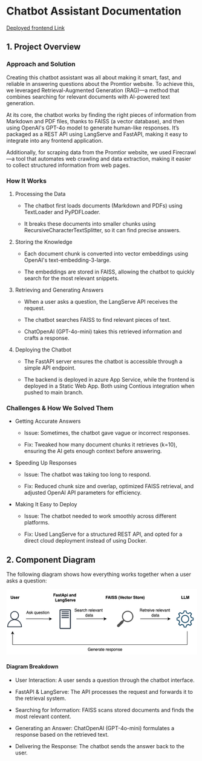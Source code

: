 # Chatbot Assistant Documentation

[Deployed frontend Link](https://mango-wave-07f8b9f10.4.azurestaticapps.net/)

## 1. Project Overview

### Approach and Solution

Creating this chatbot assistant was all about making it smart, fast, and reliable in answering questions about the Promtior website. To achieve this, we leveraged Retrieval-Augmented Generation (RAG)—a method that combines searching for relevant documents with AI-powered text generation.

At its core, the chatbot works by finding the right pieces of information from Markdown and PDF files, thanks to FAISS (a vector database), and then using OpenAI's GPT-4o model to generate human-like responses. It’s packaged as a REST API using LangServe and FastAPI, making it easy to integrate into any frontend application.

Additionally, for scraping data from the Promtior website, we used Firecrawl—a tool that automates web crawling and data extraction, making it easier to collect structured information from web pages.

### How It Works

1. Processing the Data

   - The chatbot first loads documents (Markdown and PDFs) using TextLoader and PyPDFLoader.

   - It breaks these documents into smaller chunks using RecursiveCharacterTextSplitter, so it can find precise answers.

2. Storing the Knowledge

   - Each document chunk is converted into vector embeddings using OpenAI's text-embedding-3-large.

   - The embeddings are stored in FAISS, allowing the chatbot to quickly search for the most relevant snippets.

3. Retrieving and Generating Answers

   - When a user asks a question, the LangServe API receives the request.

   - The chatbot searches FAISS to find relevant pieces of text.

   - ChatOpenAI (GPT-4o-mini) takes this retrieved information and crafts a response.

4. Deploying the Chatbot

   - The FastAPI server ensures the chatbot is accessible through a simple API endpoint.

   - The backend is deployed in azure App Service, while the frontend is deployed in a Static Web App. Both using Contious integration when pushed to main branch.

### Challenges & How We Solved Them

- Getting Accurate Answers

  - Issue: Sometimes, the chatbot gave vague or incorrect responses.

  - Fix: Tweaked how many document chunks it retrieves (k=10), ensuring the AI gets enough context before answering.

- Speeding Up Responses

  - Issue: The chatbot was taking too long to respond.

  - Fix: Reduced chunk size and overlap, optimized FAISS retrieval, and adjusted OpenAI API parameters for efficiency.

- Making It Easy to Deploy

  - Issue: The chatbot needed to work smoothly across different platforms.

  - Fix: Used LangServe for a structured REST API, and opted for a direct cloud deployment instead of using Docker.

## 2. Component Diagram

The following diagram shows how everything works together when a user asks a question:

![image info](./diagram.png)

#### Diagram Breakdown

- User Interaction: A user sends a question through the chatbot interface.

- FastAPI & LangServe: The API processes the request and forwards it to the retrieval system.

- Searching for Information: FAISS scans stored documents and finds the most relevant content.

- Generating an Answer: ChatOpenAI (GPT-4o-mini) formulates a response based on the retrieved text.

- Delivering the Response: The chatbot sends the answer back to the user.
